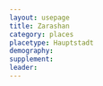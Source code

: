```yaml
---
layout: usepage
title: Zarashan
category: places
placetype: Hauptstadt
demography: 
supplement: 
leader: 
---
```


